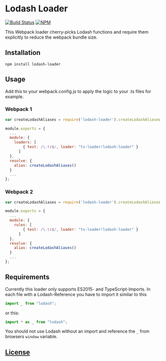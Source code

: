 # Lodash Loader

[![Build Status](https://travis-ci.org/code-chris/lodash-loader.svg?branch=master)](https://travis-ci.org/code-chris/lodash-loader)
[![NPM](https://img.shields.io/npm/v/lodash-loader.svg)](https://www.npmjs.com/package/lodash-loader)


This Webpack loader cherry-picks Lodash functions and require them explicitly to reduce the webpack bundle size.


## Installation

```
npm install lodash-loader
```


## Usage

Add this to your webpack.config.js to apply the logic to your .ts files for example.

### Webpack 1

```js
var createLodashAliases = require('lodash-loader').createLodashAliases;

module.exports = {
  ...
  module: {
    loaders: [
	    { test: /\.ts$/, loader: "ts-loader!lodash-loader" }
	  ]
  },
  resolve: {
    alias: createLodashAliases()
  }
  ...
};
```

### Webpack 2

```js
var createLodashAliases = require('lodash-loader').createLodashAliases;

module.exports = {
  ...
  module: {
    rules: [
	    { test: /\.ts$/, loader: "ts-loader!lodash-loader" }
	  ]
  },
  resolve: {
    alias: createLodashAliases()
  }
  ...
};
```


## Requirements

Currently this loader only supports ES2015- and TypeScript-Imports. In each file with a Lodash-Reference you have to import it similar to this
```js
import _ from "lodash";
```
or this:
```js
import * as _ from "lodash";
```

You should not use Lodash without an import and reference the `_` from browsers `window` variable.


[License](https://github.com/code-chris/lodash-loader/blob/master/LICENSE)
------